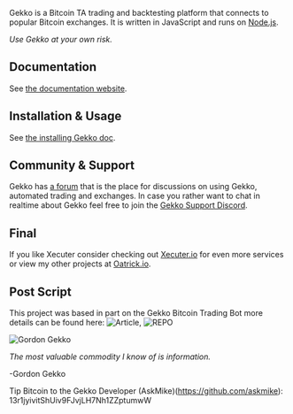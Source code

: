 Gekko is a Bitcoin TA trading and backtesting platform that connects to popular Bitcoin exchanges. It is written in JavaScript and runs on [Node.js](http://nodejs.org).

*Use Gekko at your own risk.*

## Documentation

See [the documentation website](https://gekko.wizb.it/docs/introduction/about_gekko.html).

## Installation & Usage

See [the installing Gekko doc](https://gekko.wizb.it/docs/installation/installing_gekko.html).

## Community & Support

Gekko has [a forum](https://forum.gekko.wizb.it/) that is the place for discussions on using Gekko, automated trading and exchanges. In case you rather want to chat in realtime about Gekko feel free to join the [Gekko Support Discord](https://discord.gg/26wMygt).

## Final

If you like Xecuter consider checking out [Xecuter.io](http://www.xecuter.io) for even more services or view my other projects at [Oatrick.io](http://www.oatrick.io).

## Post Script

This project was based in part on the Gekko Bitcoin Trading Bot more details can be found here: 
![Article](https://medium.com/@gekkoplus/archiving-open-source-gekko-dba02e6efc7), ![REPO](https://github.com/askmike/gekko)

![Gordon Gekko](http://mikevanrossum.nl/static/gekko.jpg)

*The most valuable commodity I know of is information.*

-Gordon Gekko

Tip Bitcoin to the Gekko Developer (AskMike)(https://github.com/askmike): 13r1jyivitShUiv9FJvjLH7Nh1ZZptumwW
